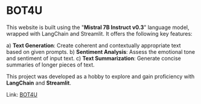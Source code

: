# BOT4U
This website is built using the "**Mistral 7B Instruct v0.3**" language model, wrapped with LangChain and Streamlit. It offers the following key features:

a) **Text Generation**: Create coherent and contextually appropriate text based on given prompts.
b) **Sentiment Analysis**: Assess the emotional tone and sentiment of input text.
c) **Text Summarization**: Generate concise summaries of longer pieces of text.

This project was developed as a hobby to explore and gain proficiency with **LangChain** and **Streamlit**.

Link: [BOT4U](https://bot4uai.streamlit.app/)
